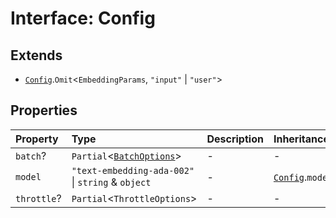 # Interface: Config

## Extends

- [`Config`](../../Base/interfaces/Config.md).`Omit`\<`EmbeddingParams`, `"input"` \| `"user"`\>

## Properties

| Property | Type | Description | Inheritance | Source |
| :------ | :------ | :------ | :------ | :------ |
| `batch`? | `Partial`\<[`BatchOptions`](BatchOptions.md)\> | - | - | [src/model/types.ts:132](https://github.com/dexaai/llm-tools/blob/98f7fd5/src/model/types.ts#L132) |
| `model` | `"text-embedding-ada-002"` \| `string` & `object` | - | [`Config`](../../Base/interfaces/Config.md).`model` | [src/model/types.ts:131](https://github.com/dexaai/llm-tools/blob/98f7fd5/src/model/types.ts#L131) |
| `throttle`? | `Partial`\<`ThrottleOptions`\> | - | - | [src/model/types.ts:133](https://github.com/dexaai/llm-tools/blob/98f7fd5/src/model/types.ts#L133) |
